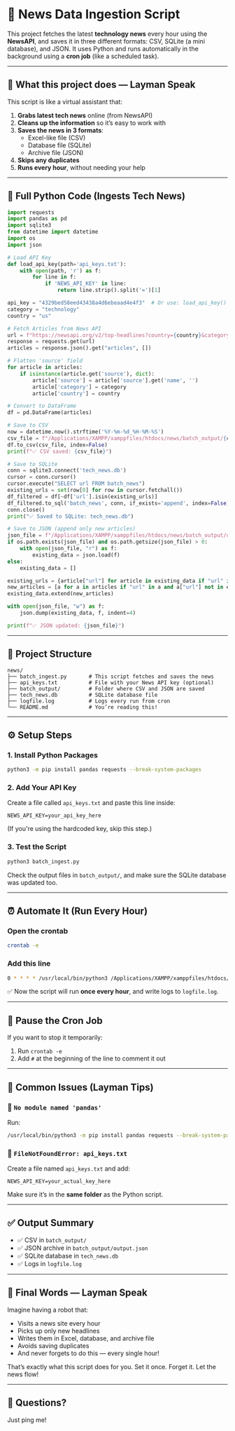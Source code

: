 
# 📰 News Data Ingestion Script

This project fetches the latest **technology news** every hour using the **NewsAPI**, and saves it in three different formats: CSV, SQLite (a mini database), and JSON. It uses Python and runs automatically in the background using a **cron job** (like a scheduled task).

---

## 📜 What this project does — Layman Speak

This script is like a virtual assistant that:

1. **Grabs latest tech news** online (from NewsAPI)
2. **Cleans up the information** so it’s easy to work with
3. **Saves the news in 3 formats**:
   - Excel-like file (CSV)
   - Database file (SQLite)
   - Archive file (JSON)
4. **Skips any duplicates**
5. **Runs every hour**, without needing your help

---

## 🧠 Full Python Code (Ingests Tech News)

```python
import requests
import pandas as pd
import sqlite3
from datetime import datetime
import os
import json

# Load API Key
def load_api_key(path='api_keys.txt'):
    with open(path, 'r') as f:
        for line in f:
            if 'NEWS_API_KEY' in line:
                return line.strip().split('=')[1]

api_key = "4329bed58eed43438a4d6ebeaad4e4f3"  # Or use: load_api_key()
category = "technology"
country = "us"

# Fetch Articles from News API
url = f"https://newsapi.org/v2/top-headlines?country={country}&category={category}&apiKey={api_key}"
response = requests.get(url)
articles = response.json().get("articles", [])

# Flatten 'source' field
for article in articles:
    if isinstance(article.get('source'), dict):
        article['source'] = article['source'].get('name', '')
        article['category'] = category
        article['country'] = country

# Convert to DataFrame
df = pd.DataFrame(articles)

# Save to CSV
now = datetime.now().strftime('%Y-%m-%d_%H-%M-%S')
csv_file = f"/Applications/XAMPP/xamppfiles/htdocs/news/batch_output/{category}_{country}_{now}.csv"
df.to_csv(csv_file, index=False)
print(f"✅ CSV saved: {csv_file}")

# Save to SQLite
conn = sqlite3.connect('tech_news.db')
cursor = conn.cursor()
cursor.execute("SELECT url FROM batch_news")
existing_urls = set(row[0] for row in cursor.fetchall())
df_filtered = df[~df['url'].isin(existing_urls)]
df_filtered.to_sql('batch_news', conn, if_exists='append', index=False)
conn.close()
print("✅ Saved to SQLite: tech_news.db")

# Save to JSON (append only new articles)
json_file = f"/Applications/XAMPP/xamppfiles/htdocs/news/batch_output/output.json"
if os.path.exists(json_file) and os.path.getsize(json_file) > 0:
    with open(json_file, "r") as f:
        existing_data = json.load(f)
else:
    existing_data = []

existing_urls = {article["url"] for article in existing_data if "url" in article}
new_articles = [a for a in articles if "url" in a and a["url"] not in existing_urls]
existing_data.extend(new_articles)

with open(json_file, "w") as f:
    json.dump(existing_data, f, indent=4)

print(f"✅ JSON updated: {json_file}")
```

---

## 📁 Project Structure

```
news/
├── batch_ingest.py       # This script fetches and saves the news
├── api_keys.txt          # File with your News API key (optional)
├── batch_output/         # Folder where CSV and JSON are saved
├── tech_news.db          # SQLite database file
├── logfile.log           # Logs every run from cron
└── README.md             # You’re reading this!
```

---

## ⚙️ Setup Steps

### 1. Install Python Packages

```bash
python3 -m pip install pandas requests --break-system-packages
```

### 2. Add Your API Key

Create a file called `api_keys.txt` and paste this line inside:

```
NEWS_API_KEY=your_api_key_here
```

(If you're using the hardcoded key, skip this step.)

### 3. Test the Script

```bash
python3 batch_ingest.py
```

Check the output files in `batch_output/`, and make sure the SQLite database was updated too.

---

## ⏰ Automate It (Run Every Hour)

### Open the crontab

```bash
crontab -e
```

### Add this line

```bash
0 * * * * /usr/local/bin/python3 /Applications/XAMPP/xamppfiles/htdocs/news/batch_ingest.py >> /Applications/XAMPP/xamppfiles/htdocs/news/logfile.log 2>&1
```

✅ Now the script will run **once every hour**, and write logs to `logfile.log`.

---

## 🛑 Pause the Cron Job

If you want to stop it temporarily:

1. Run `crontab -e`
2. Add `#` at the beginning of the line to comment it out

---

## 🐞 Common Issues (Layman Tips)

### 🧩 `No module named 'pandas'`
Run:

```bash
/usr/local/bin/python3 -m pip install pandas requests --break-system-packages
```

### 🧩 `FileNotFoundError: api_keys.txt`
Create a file named `api_keys.txt` and add:

```
NEWS_API_KEY=your_actual_key_here
```

Make sure it’s in the **same folder** as the Python script.

---

## ✅ Output Summary

- ✅ CSV in `batch_output/`
- ✅ JSON archive in `batch_output/output.json`
- ✅ SQLite database in `tech_news.db`
- ✅ Logs in `logfile.log`

---

## 🤖 Final Words — Layman Speak

Imagine having a robot that:
- Visits a news site every hour
- Picks up only new headlines
- Writes them in Excel, database, and archive file
- Avoids saving duplicates
- And never forgets to do this — every single hour!

That’s exactly what this script does for you. Set it once. Forget it. Let the news flow!

---

## 💬 Questions?

Just ping me!
